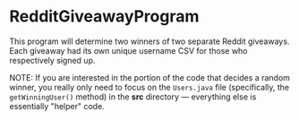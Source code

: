 # RedditGiveawayProgram

This program will determine two winners of two separate Reddit giveaways.
Each giveaway had its own unique username CSV for those who respectively signed up.

NOTE: If you are interested in the portion of the code that decides a random winner, you really only need to focus on the `Users.java` file (specifically, the `getWinningUser()` method) in the **src** directory — everything else is essentially "helper" code.

